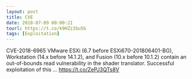 ```yaml
---
layout: post
title: CVE
date: 2018-07-09 00:00:21
tourl: https://t.co/k9HZz2bu5G
tags: [Exploitation]
---
```

CVE-2018-6965 VMware ESXi (6.7 before ESXi670-201806401-BG), Workstation (14.x before 14.1.2), and Fusion (10.x before 10.1.2) contain an out-of-bounds read vulnerability in the shader translator. Successful exploitation of this ... https://t.co/ZePJ3QTs8V